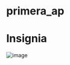 # primera_ap
<h1>Insignia</h1>

![image](https://github.com/SandovalBrandon1027/app_flutter/assets/117743657/796ca639-67e2-42a1-92e1-34bddaee01af)
